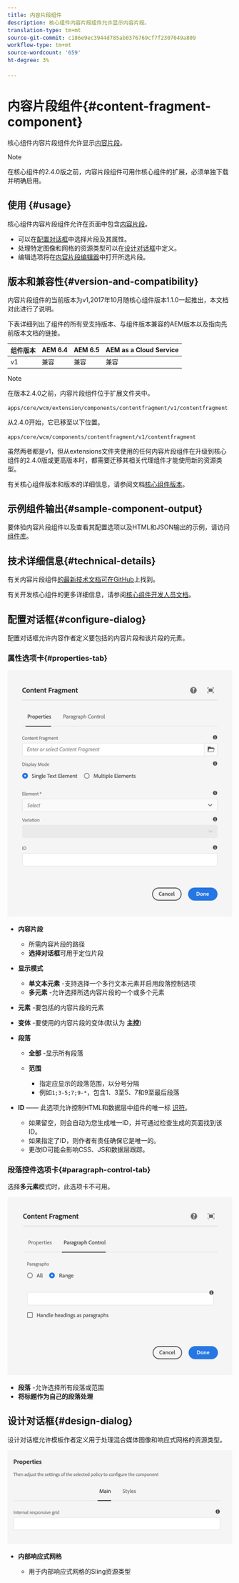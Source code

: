 ```yaml
---
title: 内容片段组件
description: 核心组件内容片段组件允许显示内容片段。
translation-type: tm+mt
source-git-commit: c186e9ec3944d785ab0376769cf7f2307049a809
workflow-type: tm+mt
source-wordcount: '659'
ht-degree: 3%

---
```



# 内容片段组件{#content-fragment-component}

核心组件内容片段组件允许显示[内容片段](https://docs.adobe.com/content/help/en/experience-manager-cloud-service/assets/content-fragments/content-fragments.html)。

>[!NOTE]
>
>在核心组件的2.4.0版之前，内容片段组件可用作核心组件的扩展，必须单独下载并明确启用。

## 使用 {#usage}

核心组件内容片段组件允许在页面中包含[内容片段](https://docs.adobe.com/content/help/en/experience-manager-cloud-service/assets/content-fragments/content-fragments.html)。

* 可以在[配置对话框](#configure-dialog)中选择片段及其属性。
* 处理特定图像和网格的资源类型可以在[设计对话框](#design-dialog)中定义。
* 编辑选项将在[内容片段编辑器](https://docs.adobe.com/content/help/en/experience-manager-cloud-service/assets/content-fragments/content-fragments-variations.html)中打开所选片段。

## 版本和兼容性{#version-and-compatibility}

内容片段组件的当前版本为v1,2017年10月随核心组件版本1.1.0一起推出，本文档对此进行了说明。

下表详细列出了组件的所有受支持版本、与组件版本兼容的AEM版本以及指向先前版本文档的链接。

| 组件版本 | AEM 6.4 | AEM 6.5 | AEM as a Cloud Service |
|--- |--- |---|---|
| v1 | 兼容 | 兼容 | 兼容 |

>[!NOTE]
>
>在版本2.4.0之前，内容片段组件位于扩展文件夹中。
>
> `apps/core/wcm/extension/components/contentfragment/v1/contentfragment`
> 
>从2.4.0开始，它已移至以下位置。
>
>`apps/core/wcm/components/contentfragment/v1/contentfragment`
>
>虽然两者都是v1，但从extensions文件夹使用的任何内容片段组件在升级到核心组件的2.4.0版或更高版本时，都需要迁移其相关代理组件才能使用新的资源类型。

有关核心组件版本和版本的详细信息，请参阅文档[核心组件版本](/help/versions.md)。

## 示例组件输出{#sample-component-output}

要体验内容片段组件以及查看其配置选项以及HTML和JSON输出的示例，请访问[组件库](https://adobe.com/go/aem_cmp_library_cf)。

## 技术详细信息{#technical-details}

有关内容片段组件[的最新技术文档可在GitHub](https://adobe.com/go/aem_cmp_tech_cf_v1)上找到。

有关开发核心组件的更多详细信息，请参阅[核心组件开发人员文档](/help/developing/overview.md)。

## 配置对话框{#configure-dialog}

配置对话框允许内容作者定义要包括的内容片段和该片段的元素。

### 属性选项卡{#properties-tab}

![内容片段组件](/help/assets/content-fragment-edit-properties.png)

* **内容片段**

   * 所需内容片段的路径
   * **选择对话框**&#x200B;可用于定位片段

* **显示模式**
   * **单文本元素** -支持选择一个多行文本元素并启用段落控制选项
   * **多元素** -允许选择所选内容片段的一个或多个元素
* **元素** -要包括的内容片段的元素
* **变体** -要使用的内容片段的变体(默认为 **主控**)

* **段落**

   * **全部** -显示所有段落
   * **范围**

      * 指定应显示的段落范围，以分号分隔
      * 例如`1;3-5;7;9-*`，包含1、3至5、7和9至最后段落
* **ID**  —— 此选项允许控制HTML和数据层中组件的唯一标 [识符](/help/developing/data-layer/overview.md)。
   * 如果留空，则会自动为您生成唯一ID，并可通过检查生成的页面找到该ID。
   * 如果指定了ID，则作者有责任确保它是唯一的。
   * 更改ID可能会影响CSS、JS和数据层跟踪。

### 段落控件选项卡{#paragraph-control-tab}

选择&#x200B;**多元素**&#x200B;模式时，此选项卡不可用。

![内容片段组件](/help/assets/content-fragment-edit-paragraph.png)

* **段落** -允许选择所有段落或范围
* **将标题作为自己的段落处理**

## 设计对话框{#design-dialog}

设计对话框允许模板作者定义用于处理混合媒体图像和响应式网格的资源类型。

![内容片段组件的设计对话框](/help/assets/content-fragment-design.png)

* **内部响应式网格**

   * 用于内部响应式网格的Sling资源类型

